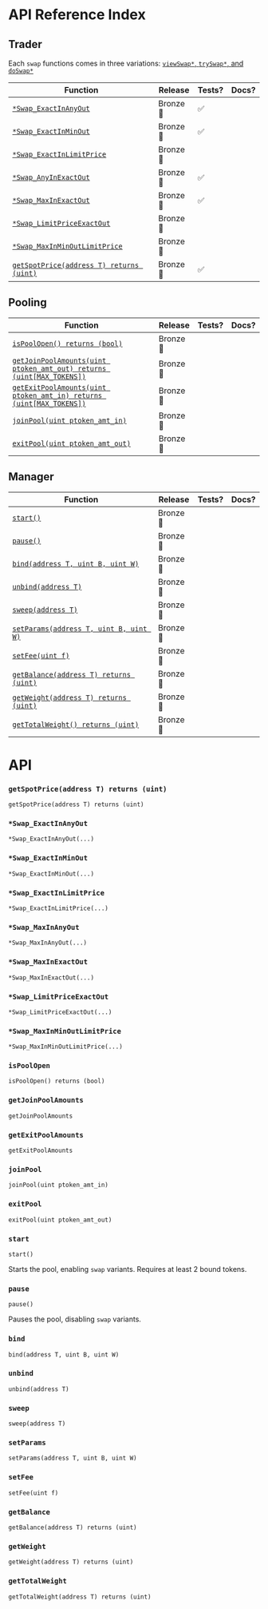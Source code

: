 # API Reference Index

## Trader 

Each `swap` functions comes in three variations: [`viewSwap*`, `trySwap*`, and `doSwap*`](view-try-do.md)

| Function | Release | Tests? | Docs? |
|-|-|-|-|
[`*Swap_ExactInAnyOut`](#swap_ExactInMinOut) | Bronze🍂| ✅ |  |
[`*Swap_ExactInMinOut`](#swap_ExactInMinOut) | Bronze🍂| ✅ |  |
[`*Swap_ExactInLimitPrice`]() | Bronze🍂 |  |  |
[`*Swap_AnyInExactOut`](#swap_MaxInExactOut) | Bronze🍂| ✅ |  |
[`*Swap_MaxInExactOut`](#swap_MaxInExactOut) | Bronze🍂| ✅ |  |
[`*Swap_LimitPriceExactOut`]() | Bronze🍂 |  |  |
[`*Swap_MaxInMinOutLimitPrice`]() | Bronze🍂 |  |  |
[`getSpotPrice(address T) returns (uint)`](#getSpotPrice) | Bronze🍂 | ✅ | |

## Pooling

Function | Release | Tests? | Docs? |
-|-|-|-
[`isPoolOpen() returns (bool)`](#isPoolOpen) | Bronze🍂
[`getJoinPoolAmounts(uint ptoken_amt_out) returns (uint[MAX_TOKENS])`](#getJoinPoolAmounts) | Bronze🍂
[`getExitPoolAmounts(uint ptoken_amt_in) returns (uint[MAX_TOKENS])`](#getExitPoolAmounts) | Bronze🍂
[`joinPool(uint ptoken_amt_in)`](#joinPool) | Bronze🍂
[`exitPool(uint ptoken_amt_out)`](#exitPool) | Bronze🍂

## Manager 

Function | Release | Tests? | Docs? 
-|-|-|-
[`start()`](#start) | Bronze🍂
[`pause()`](#pause) | Bronze🍂
[`bind(address T, uint B, uint W)`](#bind) | Bronze🍂
[`unbind(address T)`](#unbind) | Bronze🍂
[`sweep(address T)`](#sweep) | Bronze🍂
[`setParams(address T, uint B, uint W)`](#setParams) | Bronze🍂
[`setFee(uint f)`](#setFee) | Bronze🍂
[`getBalance(address T) returns (uint)`](#getBalance) | Bronze🍂
[`getWeight(address T) returns (uint)`](#getWeight) | Bronze🍂
[`getTotalWeight() returns (uint)`](#getTotalWeight) | Bronze🍂

# API

### `getSpotPrice(address T) returns (uint)`
`getSpotPrice(address T) returns (uint)`
### `*Swap_ExactInAnyOut`
`*Swap_ExactInAnyOut(...)`
### `*Swap_ExactInMinOut`
`*Swap_ExactInMinOut(...)`
### `*Swap_ExactInLimitPrice`
`*Swap_ExactInLimitPrice(...)`
### `*Swap_MaxInAnyOut`
`*Swap_MaxInAnyOut(...)`
### `*Swap_MaxInExactOut`
`*Swap_MaxInExactOut(...)`
### `*Swap_LimitPriceExactOut`
`*Swap_LimitPriceExactOut(...)`
### `*Swap_MaxInMinOutLimitPrice`
`*Swap_MaxInMinOutLimitPrice(...)`


### `isPoolOpen`
`isPoolOpen() returns (bool)`
### `getJoinPoolAmounts`
`getJoinPoolAmounts`
### `getExitPoolAmounts`
`getExitPoolAmounts`
### `joinPool`
`joinPool(uint ptoken_amt_in)`
### `exitPool`
`exitPool(uint ptoken_amt_out)`


### `start`
`start()`

Starts the pool, enabling `swap` variants. Requires at least 2 bound tokens.

### `pause`
`pause()`

Pauses the pool, disabling `swap` variants.

### `bind`
`bind(address T, uint B, uint W)`
### `unbind`
`unbind(address T)`
### `sweep`
`sweep(address T)`
### `setParams`
`setParams(address T, uint B, uint W)`
### `setFee`
`setFee(uint f)`
### `getBalance`
`getBalance(address T) returns (uint)`
### `getWeight`
`getWeight(address T) returns (uint)`
### `getTotalWeight`
`getTotalWeight(address T) returns (uint)`


